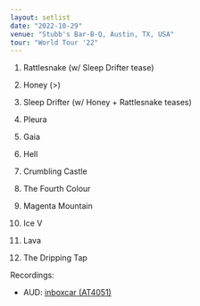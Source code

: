 ```yaml
---
layout: setlist
date: "2022-10-29"
venue: "Stubb's Bar-B-Q, Austin, TX, USA"
tour: "World Tour '22"
---
```



 1. Rattlesnake
    (w/ Sleep Drifter tease)

 2. Honey
    (>)

 3. Sleep Drifter
    (w/ Honey + Rattlesnake teases)

 4. Pleura

 5. Gaia

 6. Hell

 7. Crumbling Castle

 8. The Fourth Colour

 9. Magenta Mountain

10. Ice V

11. Lava

12. The Dripping Tap

Recordings:
* AUD: [inboxcar (AT4051)](https://archive.org/details/kglw2022-10-29)
